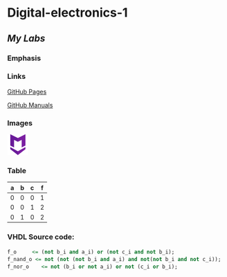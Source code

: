 # Digital-electronics-1

## ***My Labs***

### Emphasis

### Links
[GitHub Pages](https://pages.github.com/)

[GitHub Manuals](https://medium.com/swlh/how-to-make-the-perfect-readme-md-on-github-92ed5771c061)

### Images
![alt text](https://github.com/adam-p/markdown-here/raw/master/src/common/images/icon48.png "Logo Title Text 1")

### Table
| **a** | **b** |**c** | **f** |
| :-: | :-: | :-: | :-: |
| 0 | 0 | 0 | 1 |
| 0 | 0 | 1 | 2 |
| 0 | 1 | 0 | 2 |
### VHDL Source code:

```vhdl
f_o     <= (not b_i and a_i) or (not c_i and not b_i);
f_nand_o <= not (not (not b_i and a_i) and not(not b_i and not c_i)); 
f_nor_o    <= not (b_i or not a_i) or not (c_i or b_i);
```
